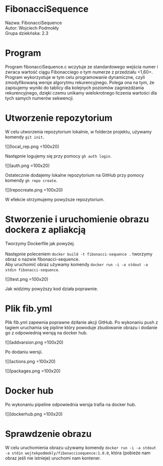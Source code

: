 # FibonacciSequence
Nazwa: FibonacciSequence<br>
Autor: Wojciech Podmokły<br>
Grupa dziekńska: 2.3<br>

# Program

Program fibonacciSequence.c wczytuje ze standardowego wejścia numer i zwraca wartość ciągu Fibonacciego o tym numerze z przedziału <1,60>.<br>
Program wykorzystuje w tym celu programowanie dynamiczne, czyli zmodyfikowaną wersje algorytmu rekurencyjnego. Polega ona na tym, że zapisujemy wyniki do tablicy dla kolejnych poziomów zagnieżdżania rekurencyjnego, dzięki czemu unikamy wielokrotnego liczenia wartości dla tych samych numerów sekwencji.<br>

# Utworzenie repozytorium

W celu utworzenia repozytorium lokalnie, w folderze projektu, używamy komendy `git init`.<br>

![](local_rep.png =100x20)

Następnie logujemy się przy pomocy `gh auth login`.<br>

![](auth.png =100x20)

Ostatecznie dodajemy lokalne repozytorium na GitHub przy pomocy komendy `gh repo create`.<br>

![](repocreate.png =100x20)

W efekcie otrzymujemy powyższe repozytorium.<br>

# Stworzenie i uruchomienie obrazu dockera z apliakcją

Tworzymy Dockerfile jak powyżej.<br><br>
Następnie poleceniem `docker build -t fibonacci-sequence .` tworzymy obraz o nazwie fibonacci-sequence.<br>
Aby uruchomić obraz używamy komendy `docker run -i -a stdout -a stdin fibonacci-sequence`. 

![](test.png =100x20)

Jak widzimy powyższy kod działa poprawnie.

# Plik fib.yml

Plik fib.yml zapewnia poprawne dziłanie akcji GitHub. Po wykonaniu push z tagiem uruchamia się pipline który powoduje zbudowanie obrazu i dodanie go z odpowiednią wersją na docker hub. <br>

![](addvarsion.png =100x20)

Po dodaniu wersji. <br>

![](actions.png =100x20)

![](packages.png =100x20)

# Docker hub

Po wykonaniu pipeline odpowiednia wersja trafia na docker hub. <br>

![](dockerhub.png =100x20)

# Sprawdzenie obrazu

W celu uruchomienia obrazu używamy komendy `docker run -i -a stdout -a stdin wojtekpodmokly/fibonaccisequence:1.0.0`, która (pobieże nam obraz jeśli nie istnieje) uruchomi nam kontener.




